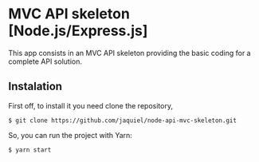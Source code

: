 # MVC API skeleton [Node.js/Express.js]
This app consists in an MVC API skeleton providing the basic coding for a complete API solution.

## Instalation

First off, to install it you need clone the repository,

```
$ git clone https://github.com/jaquiel/node-api-mvc-skeleton.git 
```

So, you can run the project with Yarn:
```
$ yarn start
```

